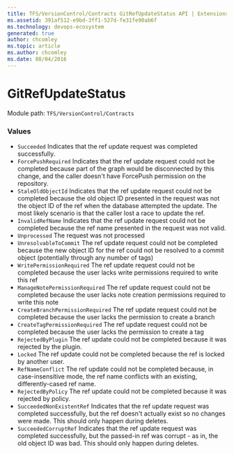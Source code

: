 ```yaml
---
title: TFS/VersionControl/Contracts GitRefUpdateStatus API | Extensions for Azure DevOps Services
ms.assetid: 391af512-e9bd-3ff1-527d-fe31fe90ab6f
ms.technology: devops-ecosystem
generated: true
author: chcomley
ms.topic: article
ms.author: chcomley
ms.date: 08/04/2016
---
```


# GitRefUpdateStatus

Module path: `TFS/VersionControl/Contracts`

### Values

- `Succeeded` Indicates that the ref update request was completed successfully.
- `ForcePushRequired` Indicates that the ref update request could not be completed because part of the graph would be disconnected by this change, and the caller doesn't have ForcePush permission on the repository.
- `StaleOldObjectId` Indicates that the ref update request could not be completed because the old object ID presented in the request was not the object ID of the ref when the database attempted the update. The most likely scenario is that the caller lost a race to update the ref.
- `InvalidRefName` Indicates that the ref update request could not be completed because the ref name presented in the request was not valid.
- `Unprocessed` The request was not processed
- `UnresolvableToCommit` The ref update request could not be completed because the new object ID for the ref could not be resolved to a commit object (potentially through any number of tags)
- `WritePermissionRequired` The ref update request could not be completed because the user lacks write permissions required to write this ref
- `ManageNotePermissionRequired` The ref update request could not be completed because the user lacks note creation permissions required to write this note
- `CreateBranchPermissionRequired` The ref update request could not be completed because the user lacks the permission to create a branch
- `CreateTagPermissionRequired` The ref update request could not be completed because the user lacks the permission to create a tag
- `RejectedByPlugin` The ref update could not be completed because it was rejected by the plugin.
- `Locked` The ref update could not be completed because the ref is locked by another user.
- `RefNameConflict` The ref update could not be completed because, in case-insensitive mode, the ref name conflicts with an existing, differently-cased ref name.
- `RejectedByPolicy` The ref update could not be completed because it was rejected by policy.
- `SucceededNonExistentRef` Indicates that the ref update request was completed successfully, but the ref doesn&#x27;t actually exist so no changes were made. This should only happen during deletes.
- `SucceededCorruptRef` Indicates that the ref update request was completed successfully, but the passed-in ref was corrupt - as in, the old object ID was bad. This should only happen during deletes.

